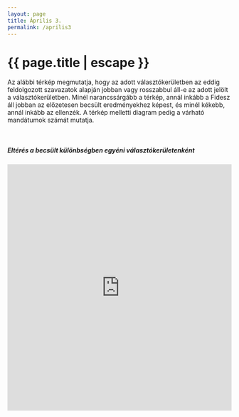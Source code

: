 ```yaml
---
layout: page
title: Április 3.
permalink: /aprilis3
---
```


<h1 class="page-title">{{ page.title | escape }}</h1>
    
<div>
    <div>
          <div>

<p>Az alábbi térkép megmutatja, hogy az adott választókerületben az eddig feldolgozott szavazatok alapján jobban vagy rosszabbul áll-e az adott jelölt a választókerületben. Minél narancssárgább a térkép, annál inkább a Fidesz áll jobban az előzetesen becsült eredményekhez képest, és minél kékebb, annál inkább az ellenzék. A térkép melletti diagram pedig a várható mandátumok számát mutatja.</p>
<br/>

<h5>Eltérés a becsült különbségben egyéni választókerületenként</h5>

<iframe title="Eltérés a feldolgozott szavazókörök és a becsült végeredmény különbsége között OEVK szinten" aria-label="Map" id="datawrapper-chart-nYgxp" src="https://datawrapper.dwcdn.net/nYgxp/1/" scrolling="no" frameborder="0" style="width: 0; min-width: 100% !important; border: none;" height="553"></iframe><script type="text/javascript">!function(){"use strict";window.addEventListener("message",(function(e){if(void 0!==e.data["datawrapper-height"]){var t=document.querySelectorAll("iframe");for(var a in e.data["datawrapper-height"])for(var r=0;r<t.length;r++){if(t[r].contentWindow===e.source)t[r].style.height=e.data["datawrapper-height"][a]+"px"}}}))}();</script>

	
   